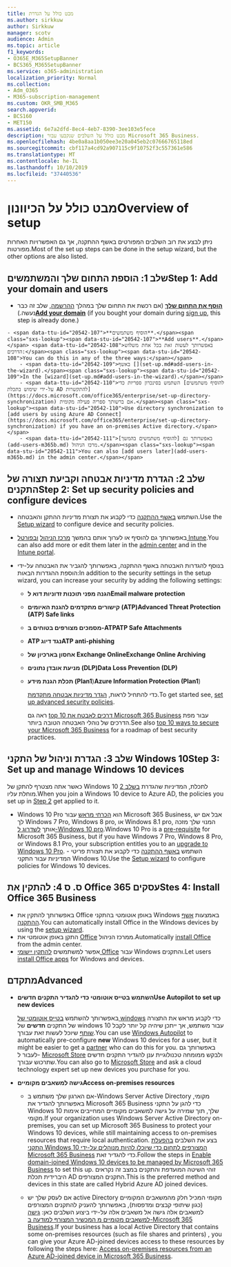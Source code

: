 ```yaml
---
title: מבט כולל על הגדרת
ms.author: sirkkuw
author: Sirkkuw
manager: scotv
audience: Admin
ms.topic: article
f1_keywords:
- O365E_M365SetupBanner
- BCS365_M365SetupBanner
ms.service: o365-administration
localization_priority: Normal
ms.collection:
- Adm_O365
- M365-subscription-management
ms.custom: OKR_SMB_M365
search.appverid:
- BCS160
- MET150
ms.assetid: 6e7a2dfd-8ec4-4eb7-8390-3ee103e5fece
description: מבט כולל על השלבים שנקבעו עבור Microsoft 365 Business.
ms.openlocfilehash: 4be0a8aa1b050ee3e20a045eb2c07666765118ed
ms.sourcegitcommit: cbf117a4cd92a907115c9f10752f3c557361e586
ms.translationtype: MT
ms.contentlocale: he-IL
ms.lasthandoff: 10/10/2019
ms.locfileid: "37440536"
---
```

# <a name="overview-of-setup"></a><span data-ttu-id="20542-103">מבט כולל על הכיוונון</span><span class="sxs-lookup"><span data-stu-id="20542-103">Overview of setup</span></span>

<span data-ttu-id="20542-104">ניתן לבצע את רוב השלבים המפורטים באשף ההתקנה, אך גם האפשרויות האחרות מפורטות.</span><span class="sxs-lookup"><span data-stu-id="20542-104">Most of the set up steps can be done in the setup wizard, but the other options are also listed.</span></span>


## <a name="step-1-add-your-domain-and-users"></a><span data-ttu-id="20542-105">שלב 1: הוספת התחום שלך והמשתמשים</span><span class="sxs-lookup"><span data-stu-id="20542-105">Step 1: Add your domain and users</span></span>

   - <span data-ttu-id="20542-106">**[הוסף את התחום שלך](set-up.md#add-your-domain-to-personalize-sign-in)** (אם רכשת את התחום שלך במהלך [ההרשמה](sign-up.md), שלב זה כבר נעשה.)</span><span class="sxs-lookup"><span data-stu-id="20542-106">**[Add your domain](set-up.md#add-your-domain-to-personalize-sign-in)** (if you bought your domain during [sign up](sign-up.md), this step is already done.)</span></span>

    - <span data-ttu-id="20542-107">**הוסיף משתמשים**.</span><span class="sxs-lookup"><span data-stu-id="20542-107">**Add users**.</span></span> <span data-ttu-id="20542-108">באפשרותך לעשות זאת בכל אחת משלוש הדרכים:</span><span class="sxs-lookup"><span data-stu-id="20542-108">You can do this in any of the three ways:</span></span>
        - <span data-ttu-id="20542-109">באשף [](set-up.md#add-users-in-the-wizard).</span><span class="sxs-lookup"><span data-stu-id="20542-109">In the [wizard](set-up.md#add-users-in-the-wizard).</span></span>
        - <span data-ttu-id="20542-110">השתמש בסינכרון ספריות כדי [להוסיף משתמשים על-ידי שימוש בתכלת AD להתקשרות](https://docs.microsoft.com/office365/enterprise/set-up-directory-synchronization) אם ברשותך ספריה פעילה מקומית.</span><span class="sxs-lookup"><span data-stu-id="20542-110">Use directory synchronization to [add users by using Azure AD Connect](https://docs.microsoft.com/office365/enterprise/set-up-directory-synchronization) if you have an on-premises Active directory.</span></span>
        - <span data-ttu-id="20542-111">באפשרותך גם [להוסיף משתמשים בהמשך](add-users-m365b.md) מרכז הניהול.</span><span class="sxs-lookup"><span data-stu-id="20542-111">You can also [add users later](add-users-m365b.md) in the admin center.</span></span>
## <a name="step-2-set-up-security-policies-and-configure-devices"></a><span data-ttu-id="20542-112">שלב 2: הגדרת מדיניות אבטחה וקביעת תצורה של התקנים</span><span class="sxs-lookup"><span data-stu-id="20542-112">Step 2: Set up security policies and configure devices</span></span> 

  - <span data-ttu-id="20542-113">השתמש [באשף ההתקנה](set-up.md#protect-data-and-devices) כדי לקבוע את תצורת מדיניות ההתקן והאבטחה.</span><span class="sxs-lookup"><span data-stu-id="20542-113">Use the [Setup wizard](set-up.md#protect-data-and-devices) to configure device and security policies.</span></span> 
  - <span data-ttu-id="20542-114">באפשרותך גם להוסיף או לערוך אותם בהמשך [מרכז הניהול](view-policies-and-devices.md) [ובפורטל Intune](https://docs.microsoft.com/intune/tutorial-walkthrough-intune-portal).</span><span class="sxs-lookup"><span data-stu-id="20542-114">You can also add more or edit them later in the [admin center](view-policies-and-devices.md) and in the [Intune portal](https://docs.microsoft.com/intune/tutorial-walkthrough-intune-portal).</span></span>
  - <span data-ttu-id="20542-115">בנוסף להגדרות האבטחה באשף ההתקנה, באפשרותך להגביר את האבטחה על-ידי הוספת ההגדרות הבאות:</span><span class="sxs-lookup"><span data-stu-id="20542-115">In addition to the security settings in the setup wizard, you can increase your security by adding the following settings:</span></span>

      - <span data-ttu-id="20542-116">**הגנה מפני תוכנות זדוניות דוא ל**</span><span class="sxs-lookup"><span data-stu-id="20542-116">**Email malware protection**</span></span>
      - <span data-ttu-id="20542-117">**קישורים מתקדמים להגנת האיומים (ATP)**</span><span class="sxs-lookup"><span data-stu-id="20542-117">**Advanced Threat Protection (ATP) Safe links**</span></span>
      - <span data-ttu-id="20542-118">**מסמכים מצורפים בטוחים ב-ATP**</span><span class="sxs-lookup"><span data-stu-id="20542-118">**ATP Safe Attachments**</span></span>
      - <span data-ttu-id="20542-119">**ATP נגד דיוג**</span><span class="sxs-lookup"><span data-stu-id="20542-119">**ATP anti-phishing**</span></span>
      - <span data-ttu-id="20542-120">**אחסון בארכיון של Exchange Online**</span><span class="sxs-lookup"><span data-stu-id="20542-120">**Exchange Online Archiving**</span></span>
      - <span data-ttu-id="20542-121">**מניעת אובדן נתונים (DLP)**</span><span class="sxs-lookup"><span data-stu-id="20542-121">**Data Loss Prevention (DLP)**</span></span>
      - <span data-ttu-id="20542-122">**תכלת הגנת מידע (Plan1**)</span><span class="sxs-lookup"><span data-stu-id="20542-122">**Azure Information Protection (Plan1**)</span></span>

          <span data-ttu-id="20542-123">כדי להתחיל לראות, [הגדר מדיניות אבטחה מתקדמת](set-up-advanced-security.md).</span><span class="sxs-lookup"><span data-stu-id="20542-123">To get started see, [set up advanced security policies](set-up-advanced-security.md).</span></span>

        <span data-ttu-id="20542-124">ראה גם [top 10 דרכים לאבטח את Microsoft 365 Business](https://docs.microsoft.com/office365/admin/security-and-compliance/secure-your-business-data) עבור מפת הדרכים של נוהלי האבטחה הטובה ביותר.</span><span class="sxs-lookup"><span data-stu-id="20542-124">See also [top 10 ways to secure your Microsoft 365 Business](https://docs.microsoft.com/office365/admin/security-and-compliance/secure-your-business-data) for a roadmap of best security practices.</span></span>

## <a name="step-3-set-up-and-manage-windows-10-devices"></a><span data-ttu-id="20542-125">שלב 3: הגדרת וניהול של התקני Windows 10</span><span class="sxs-lookup"><span data-stu-id="20542-125">Step 3: Set up and manage Windows 10 devices</span></span>

   <span data-ttu-id="20542-126">כאשר אתה מצטרף להתקן של Windows 10 לתכלת, המדיניות שהגדרת [בשלב 2](#step-2-set-up-security-policies-and-configure-devices) מוחלת עליו.</span><span class="sxs-lookup"><span data-stu-id="20542-126">When you join a Windows 10 device to Azure AD, the policies you set up in [Step 2](#step-2-set-up-security-policies-and-configure-devices) get applied to it.</span></span>

   - <span data-ttu-id="20542-127">Windows 10 Pro הוא [הכרחי מראש](pre-requisites-for-data-protection.md) עבור Microsoft 365 Business, אבל אם יש לך Windows 7 Pro, Windows 8 pro, או Windows 8.1 pro, המנוי שלך מזכה אותך [לשדרוג ל-Windows 10 pro](https://docs.microsoft.com/microsoft-365/business/upgrade-to-windows-pro-creators-update).</span><span class="sxs-lookup"><span data-stu-id="20542-127">Windows 10 Pro is a [pre-requisite](pre-requisites-for-data-protection.md) for Microsoft 365 Business, but if you have Windows 7 Pro, Windows 8 Pro, or Windows 8.1 Pro, your subscription entitles you to an [upgrade to  Windows 10 Pro](https://docs.microsoft.com/microsoft-365/business/upgrade-to-windows-pro-creators-update).</span></span>
    - <span data-ttu-id="20542-128">השתמש [באשף ההתקנה](set-up.md#protect-data-and-devices) כדי לקבוע את תצורת פריטי המדיניות עבור התקני Windows 10.</span><span class="sxs-lookup"><span data-stu-id="20542-128">Use the [Setup wizard](set-up.md#protect-data-and-devices) to configure policies for Windows 10 devices.</span></span>

## <a name="stes-4-install-office-365-business"></a><span data-ttu-id="20542-129">ס. ס 4: להתקין את Office 365 עסקים</span><span class="sxs-lookup"><span data-stu-id="20542-129">Stes 4: Install Office 365 Business</span></span>
- <span data-ttu-id="20542-130">באפשרותך להתקין את Office באופן אוטומטי בהתקני Windows באמצעות [אשף ההתקנה](set-up.md#deploy-office-365-client-apps).</span><span class="sxs-lookup"><span data-stu-id="20542-130">You can automatically install Office in the Windows devices by using the [setup wizard](set-up.md#deploy-office-365-client-apps).</span></span>
- <span data-ttu-id="20542-131">התקן באופן אוטומטי את [Office](auto-install-or-uninstall-office.md) ממרכז הניהול.</span><span class="sxs-lookup"><span data-stu-id="20542-131">Automatically [install Office](auto-install-or-uninstall-office.md) from the admin center.</span></span>
- <span data-ttu-id="20542-132">אפשר למשתמשים [להתקין יישומי Office](https://docs.microsoft.com/office365/admin/setup/install-applications) עבור Windows והתקנים.</span><span class="sxs-lookup"><span data-stu-id="20542-132">Let users [install Office apps](https://docs.microsoft.com/office365/admin/setup/install-applications) for Windows and devices.</span></span>
     
## <a name="advanced"></a><span data-ttu-id="20542-133">מתקדם</span><span class="sxs-lookup"><span data-stu-id="20542-133">Advanced</span></span>
- <span data-ttu-id="20542-134">**השתמש בטייס אוטומטי כדי להגדיר התקנים חדשים**</span><span class="sxs-lookup"><span data-stu-id="20542-134">**Use Autopilot to set up new devices**</span></span>
            
     <span data-ttu-id="20542-135">באפשרותך להשתמש [בטייס אוטומטי של windows](add-autopilot-devices-and-profile.md) כדי לקבוע מראש את התצורה של התקנים **חדשים** של windows 10 עבור משתמש, אך ייתכן שיהיה קל יותר לקבל [שותף](https://www.microsoft.com/solution-providers/search) שיוכל לעשות זאת עבורך.</span><span class="sxs-lookup"><span data-stu-id="20542-135">You can use [Windows Autopilot](add-autopilot-devices-and-profile.md) to automatically pre-configure **new** Windows 10 devices for a user, but it might be easier to get a [partner](https://www.microsoft.com/solution-providers/search) who can do this for you.</span></span> <span data-ttu-id="20542-136">באפשרותך גם לעבור ל- [Microsoft Store](https://go.microsoft.com/fwlink/?linkid=874598) ולבקש ממומחה טכנולוגיית ענן להגדיר התקנים חדשים שתרכוש עבורך.</span><span class="sxs-lookup"><span data-stu-id="20542-136">You can also go to [Microsoft Store](https://go.microsoft.com/fwlink/?linkid=874598) and ask a cloud technology expert set up new devices you purchase for you.</span></span>

- <span data-ttu-id="20542-137">**גישה למשאבים מקומיים**</span><span class="sxs-lookup"><span data-stu-id="20542-137">**Access on-premises resources**</span></span>

     - <span data-ttu-id="20542-138">אם הארגון שלך משתמש ב-Windows Server Active Directory מקומי, באפשרותך להגדיר את Microsoft 365 Business כדי להגן על התקני Windows 10 שלך, תוך שמירה על גישה למשאבים מקומיים המחייבים אימות מקומי.</span><span class="sxs-lookup"><span data-stu-id="20542-138">If your organization uses Windows Server Active Directory on-premises, you can set up Microsoft 365 Business to protect your Windows 10 devices, while still maintaining access to on-premises resources that require local authentication.</span></span> <span data-ttu-id="20542-139">בצע את השלבים [בהפעלת התקני Windows 10 המצורפים לתחום כדי שיוכלו להיות מנוהלים על-ידי Microsoft 365 Business](manage-windows-devices.md) כדי להגדיר זאת.</span><span class="sxs-lookup"><span data-stu-id="20542-139">Follow the steps in [Enable domain-joined Windows 10 devices to be managed by Microsoft 365 Business](manage-windows-devices.md) to set this up.</span></span> <span data-ttu-id="20542-140">זוהי השיטה המועדפת והתקנים במצב זה נקראים היברידית תכלת AD התקנים המצורפים.</span><span class="sxs-lookup"><span data-stu-id="20542-140">This is the preferred method and devices in this state are called Hybrid Azure AD joined devices.</span></span>

    - <span data-ttu-id="20542-141">אם לעסק שלך יש active Directory מקומי המכיל חלק מהמשאבים המקומיים (כגון שיתופי קבצים ומדפסות), באפשרותך להעניק להתקנים המצורפים למשאבים אלה גישה אל משאבים אלה על-ידי ביצוע השלבים כאן: [גישה למשאבים מקומיים מ המכשיר המצורף למודעה ב-Microsoft 365 Business](access-resources.md).</span><span class="sxs-lookup"><span data-stu-id="20542-141">If your business has a local Active Directory that contains some on-premises resources (such as file shares and printers) , you can give your Azure AD-joined devices access to these resources by following the steps here: [Access on-premises resources from an Azure AD-joined device in Microsoft 365 Business](access-resources.md).</span></span>

  